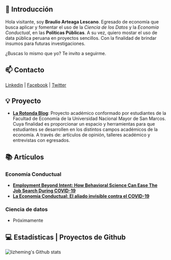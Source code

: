 ## 👋 Introducción

Hola visitante, soy **Braulio Arteaga Lescano**. Egresado de economía que busca aplicar y fomentar el uso de la *Ciencia de los Datos* y la *Economía Conductual*, en las **Políticas Públicas**. 
A su vez, quiero mostar el uso de data pública peruana en proyectos sencillos. Con la finalidad de brindar insumos para futuras investigaciones.

¿Buscas lo mismo que yo? Te invito a seguirme.

## 📫 Contacto

 [Linkedin](https://www.linkedin.com/in/braulioarteaga/)   |   [Facebook](https://www.facebook.com/braulio.arteaga.393/)   |    [Twitter](https://twitter.com/BraulioArt23)

## 💡 Proyecto

- [**La Rotonda Blog**](https://www.facebook.com/larotonda.blog/): Proyecto académico conformado por estudiantes de la Facultad de Economía de la Universidad Nacional Mayor de San Marcos. Cuya finalidad es proporcionar un espacio y herramientas para que estudiantes se desarrollen en los distintos campos académicos de la economía. A través de: artículos de opinión, talleres académico y entrevistas con egresados. 

## 📚 Artículos

### Economía Conductual

- [**Employment Beyond Intent: How Behavioral Science Can Ease The Job Search During COVID-19**](https://thedecisionlab.com/insights/development/employment-beyond-intent-how-behavioral-science-can-ease-the-job-search-during-covid-19/)
- [**La Economía Conductual: El aliado invisible contra el COVID-19**](https://larotondablog.wixsite.com/larotonda/post/la-econom%C3%ADa-conductual-el-aliado-invisible-contra-el-covid-19)

### Ciencia de datos

- Próximamente
 
## 💻 Estadísticas | Proyectos de Github

![lizheming's Github stats](https://github-readme-stats.vercel.app/api?username=braulio-arteaga&show_icons=true)


